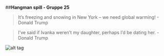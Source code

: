 ##**Hangman spill - Gruppe 25**


> It’s freezing and snowing in New York – we need global warming! - Donald Trump

> I’ve said if Ivanka weren’t my daughter, perhaps I’d be dating her. - Donald Trump



![alt tag](https://lh5.ggpht.com/Uz8u6HRnoQffXamOEYMcrENi4D6buhw7CXjMBdeeTYGmw0AvXdrn9BsZs92SWIdJWg0=w300)


